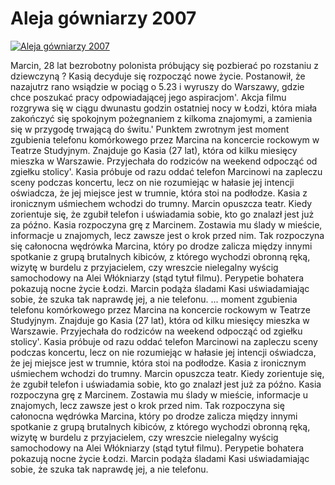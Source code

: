 Aleja gówniarzy 2007 
=============
[![Aleja gówniarzy 2007 ](http://vidos.pl/images/player.gif)](http://vidos.pl/aleja-gowniarzy-2007)

 Marcin, 28 lat bezrobotny polonista próbujący się pozbierać po rozstaniu z dziewczyną ? Kasią decyduje się rozpocząć nowe życie. Postanowił, że nazajutrz rano wsiądzie w pociąg o 5.23 i wyruszy do Warszawy, gdzie chce poszukać pracy odpowiadającej jego aspiracjom'. Akcja filmu rozgrywa się w ciągu dwunastu godzin ostatniej nocy w Łodzi, która miała zakończyć się spokojnym pożegnaniem z kilkoma znajomymi, a zamienia się w przygodę trwającą do świtu.' Punktem zwrotnym jest moment zgubienia telefonu komórkowego przez Marcina na koncercie rockowym w Teatrze Studyjnym. Znajduje go Kasia (27 lat), która od kilku miesięcy mieszka w Warszawie. Przyjechała do rodziców na weekend odpocząć od zgiełku stolicy'. Kasia próbuje od razu oddać telefon Marcinowi na zapleczu sceny podczas koncertu, lecz on nie rozumiejąc w hałasie jej intencji oświadcza, że jej miejsce jest w trumnie, która stoi na podłodze. Kasia z ironicznym uśmiechem wchodzi do trumny. Marcin opuszcza teatr. Kiedy zorientuje się, że zgubił telefon i uświadamia sobie, kto go znalazł jest już za późno. Kasia rozpoczyna grę z Marcinem. Zostawia mu ślady w mieście, informacje u znajomych, lecz zawsze jest o krok przed nim. Tak rozpoczyna się całonocna wędrówka Marcina, który po drodze zalicza między innymi spotkanie z grupą brutalnych kibiców, z którego wychodzi obronną ręką, wizytę w burdelu z przyjacielem, czy wreszcie nielegalny wyścig samochodowy na Alei Włókniarzy (stąd tytuł filmu). Perypetie bohatera pokazują nocne życie Łodzi. Marcin podąża śladami Kasi uświadamiając sobie, że szuka tak naprawdę jej, a nie telefonu.  ... moment zgubienia telefonu komórkowego przez Marcina na koncercie rockowym w Teatrze Studyjnym. Znajduje go Kasia (27 lat), która od kilku miesięcy mieszka w Warszawie. Przyjechała do rodziców na weekend odpocząć od zgiełku stolicy'. Kasia próbuje od razu oddać telefon Marcinowi na zapleczu sceny podczas koncertu, lecz on nie rozumiejąc w hałasie jej intencji oświadcza, że jej miejsce jest w trumnie, która stoi na podłodze. Kasia z ironicznym uśmiechem wchodzi do trumny. Marcin opuszcza teatr. Kiedy zorientuje się, że zgubił telefon i uświadamia sobie, kto go znalazł jest już za późno. Kasia rozpoczyna grę z Marcinem. Zostawia mu ślady w mieście, informacje u znajomych, lecz zawsze jest o krok przed nim. Tak rozpoczyna się całonocna wędrówka Marcina, który po drodze zalicza między innymi spotkanie z grupą brutalnych kibiców, z którego wychodzi obronną ręką, wizytę w burdelu z przyjacielem, czy wreszcie nielegalny wyścig samochodowy na Alei Włókniarzy (stąd tytuł filmu). Perypetie bohatera pokazują nocne życie Łodzi. Marcin podąża śladami Kasi uświadamiając sobie, że szuka tak naprawdę jej, a nie telefonu.

